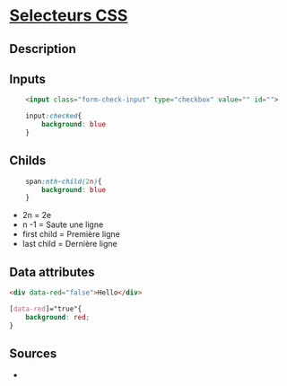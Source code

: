 # [Selecteurs CSS](readme.md)

## Description

## Inputs

```html
    <input class="form-check-input" type="checkbox" value="" id="">
```

```css
    input:checked{
        background: blue
    }
```

## Childs

```css
    span:nth-child(2n){
        background: blue
    }
```

* 2n = 2e 
* n -1 = Saute une ligne
* first child = Première ligne
* last child = Dernière ligne

## Data attributes

```html
<div data-red="false">Hello</div>

```

```css
[data-red]="true"{
    background: red;
}
```

## Sources

* []()
